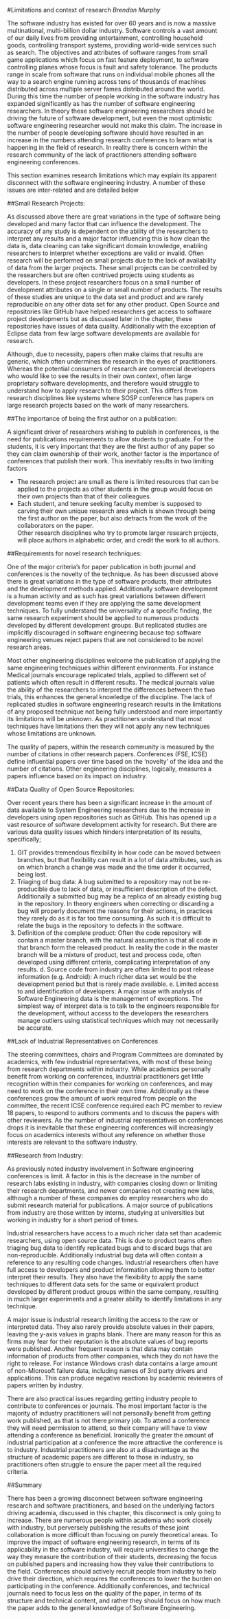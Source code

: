 #Limitations and context of research
_Brendan Murphy_
  
The software industry has existed for over 60 years and is now a massive multinational, multi-billion dollar industry. Software controls a vast amount of our daily lives from providing entertainment, controlling household goods, controlling transport systems, providing world-wide services such as search. The objectives and attributes of software ranges from small game applications which focus on fast feature deployment, to software controlling planes whose focus is fault and safety tolerance. The products range in scale from software that runs on individual mobile phones all the way to a search engine running across tens of thousands of machines distributed across multiple server fames distributed around the world. During this time the number of people working in the software industry has expanded significantly as has the number of software engineering researchers. In theory these software engineering researchers should be driving the future of software development, but even the most optimistic software engineering researcher would not make this claim. The increase in the number of people developing software should have resulted in an increase in the numbers attending research conferences to learn what is happening in the field of research. In reality there is concern within the research community of the lack of practitioners attending software engineering conferences. 

This section examines research limitations which may explain its apparent disconnect with the software engineering industry. A number of these issues are inter-related and are detailed below 

##Small Research Projects:

As discussed above there are great variations in the type of software being developed and many factor that can influence the development. The accuracy of any study is dependent on the ability of the researchers to interpret any results and a major factor influencing this is how clean the data is, data cleaning can take significant domain knowledge, enabling researchers to interpret whether exceptions are valid or invalid. Often research will be performed on small projects due to the lack of availability of data from the larger projects. These small projects can be controlled by the researchers but are often contrived projects using students as developers. In these project researchers focus on a small number of development attributes on a single or small number of products. The results of these studies are unique to the data set and product and are rarely reproducible on any other data set for any other product. Open Source and repositories like GitHub have helped researchers get access to software project developments but as discussed later in the chapter, these repositories have issues of data quality. Additionally with the exception of Eclipse data from few large software developments are available for research. 

Although, due to necessity, papers often make claims that results are generic, which often undermines the research in the eyes of practitioners. Whereas the potential consumers of research are commercial developers who would like to see the results in their own context, often large proprietary software developments, and therefore would struggle to understand how to apply research to their project. This differs from research disciplines like systems where SOSP conference has papers on large research projects based on the work of many researchers. 

##The importance of being the first author on a publication:

A significant driver of researchers wishing to publish in conferences, is the need for publications requirements to allow students to graduate. For the students, it is very important that they are the first author of any paper so they can claim ownership of their work, another factor is the importance of conferences that publish their work. This inevitably results in two limiting factors

* The research project are small as there is limited resources that can be applied to the projects as other students in the group would focus on their own projects than that of their colleagues.
*  Each student, and tenure seeking faculty member is supposed to carving their own unique research area which is shown through being the first author on the paper, but also detracts from the work of the collaborators on the paper.  
Other research disciplines who try to promote larger research projects, will place authors in alphabetic order, and credit the work to all authors.

##Requirements for novel research techniques:

One of the major criteria’s for paper publication in both journal and conferences is the novelty of the technique. As has been discussed above there is great variations in the type of software products, their attributes and the development methods applied. Additionally software development is a human activity and as such has great variations between different development teams even if they are applying the same development techniques. To fully understand the universality of a specific finding, the same research experiment should be applied to numerous products developed by different development groups. But replicated studies are implicitly discouraged in software engineering because top software engineering venues reject papers that are not considered to be novel research areas.

Most other engineering disciplines welcome the publication of applying the same engineering techniques within different environments. For instance Medical journals encourage replicated trials, applied to different set of patients which often result in different results. The medical journals value the ability of the researchers to interpret the differences between the two trials, this enhances the general knowledge of the discipline. The lack of replicated studies in software engineering research results in the limitations of any proposed technique not being fully understood and more importantly its limitations will be unknown. As practitioners understand that most techniques have limitations then they will not apply any new techniques whose limitations are unknown. 

The quality of papers, within the research community is measured by the number of citations in other research papers. Conferences (FSE, ICSE) define influential papers over time based on the ‘novelty’ of the idea and the number of citations. Other engineering disciplines, logically, measures a papers influence based on its impact on industry.   

##Data Quality of Open Source Repositories:

Over recent years there has been a significant increase in the amount of data available to System Engineering researchers due to the increase in developers using open repositories such as GitHub. This has opened up a vast resource of software development activity for research. But there are various data quality issues which hinders interpretation of its results, specifically;

1.	GIT provides tremendous flexibility in how code can be moved between branches, but that flexibility can result in a lot of data attributes, such as on which branch a change was made and the time order it occurred, being lost.
2.	Triaging of bug data: A bug submitted to a repository may not be re-producible due to lack of data, or insufficient description of the defect. Additionally a submitted bug may be a replica of an already existing bug in the repository. In theory engineers when correcting or discarding a bug will properly document the reasons for their actions, in practices they rarely do as it is far too time consuming. As such it is difficult to relate the bugs in the repository to defects in the software.   
3.	Definition of the complete product: Often the code repository will contain a master branch, with the natural assumption is that all code in that branch form the released product. In reality the code in the master branch will be a mixture of product, test and process code, often developed using different criteria, complicating interpretation of any results. 
d.	Source code from industry are often limited to post release information (e.g. Android): A much richer data set would be the development period but that is rarely made available.
e.	Limited access to and identification of developers: A major issue with analysis of Software Engineering data is the management of exceptions. The simplest way of interpret data is to talk to the engineers responsible for the development, without access to the developers the researchers manage outliers using statistical techniques which may not necessarily be accurate. 

##Lack of Industrial Representatives on Conferences

The steering committees, chairs and Program Committees are dominated by academics, with few industrial representatives, with most of these being from research departments within industry. While academics personally benefit from working on conferences, industrial practitioners get little recognition within their companies for working on conferences, and may need to work on the conference in their own time. Additionally as these conferences grow the amount of work required from people on the committee, the recent ICSE conference required each PC member to review 18 papers, to respond to authors comments and to discuss the papers with other reviewers. As the number of industrial representatives on conferences drops it is inevitable that these engineering conferences will increasingly focus on academics interests without any reference on whether those interests are relevant to the software industry.  

##Research from Industry:

As previously noted industry involvement in Software engineering conferences is limit. A factor in this is the decrease in the number of research labs existing in industry, with companies closing down or limiting their research departments, and newer companies not creating new labs, although a number of these companies do employ researchers who do submit research material for publications. A major source of publications from industry are those written by interns, studying at universities but working in industry for a short period of times. 

Industrial researchers have access to a much richer data set than academic researchers, using open source data. This is due to product teams often triaging bug data to identify replicated bugs and to discard bugs that are non-reproducible. Additionally industrial bug data will often contain a reference to any resulting code changes. Industrial researchers often have full access to developers and product information allowing them to better interpret their results. They also have the flexibility to apply the same techniques to different data sets for the same or equivalent product developed by different product groups within the same company, resulting in much larger experiments and a greater ability to identify limitations in any technique. 

A major issue is industrial research limiting the access to the raw or interpreted data. They also rarely provide absolute values in their papers, leaving the y-axis values in graphs blank. There are many reason for this as firms may fear for their reputation is the absolute values of bug reports were published. Another frequent reason is that data may contain information of products from other companies, which they do not have the right to release. For instance Windows crash data contains a large amount of non-Microsoft failure data, including names of 3rd party drivers and applications. This can produce negative reactions by academic reviewers of papers written by industry. 

There are also practical issues regarding getting industry people to contribute to conferences or journals. The most important factor is the majority of industry practitioners will not personally benefit from getting work published, as that is not there primary job. To attend a conference they will need permission to attend, so their company will have to view attending a conference as beneficial. Ironically the greater the amount of industrial participation at a conference the more attractive the conference is to industry. Industrial practitioners are also at a disadvantage as the structure of academic papers are different to those in industry, so practitioners often struggle to ensure the paper meet all the required criteria.

##Summary 

There has been a growing disconnect between software engineering research and software practitioners, and based on the underlying factors driving academia, discussed in this chapter, this disconnect is only going to increase. There are numerous people within academia who work closely with industry, but perversely publishing the results of these joint collaboration is more difficult than focusing on purely theoretical areas. To improve the impact of software engineering research, in terms of its applicability in the software industry, will require universities to change the way they measure the contribution of their students, decreasing the focus on published papers and increasing how they value their contributions to the field. Conferences should actively recruit people from industry to help drive their direction, which requires the conferences to lower the burden on participating in the conference. Additionally conferences, and technical journals need to focus less on the quality of the paper, in terms of its structure and technical content, and rather they should focus on how much the paper adds to the general knowledge of Software Engineering.  
  

